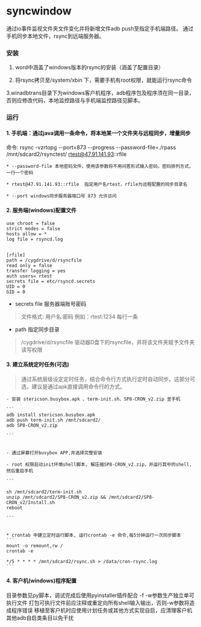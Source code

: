 # syncwindow
通过io事件监视文件夹文件变化并将新增文件adb push至指定手机端路径。
通过手机同步本地文件，rsync到远端服务器。


### 安装

1. word中涵盖了windows版本的rsync的安装（涵盖了配置目录）

2. 将rsync拷贝至/system/xbin 下，需要手机有root权限，就能运行rsync命令

3.winadbtrans目录下为windows客户机程序，adb程序包及程序须在同一目录，否则应修改代码，本地监控路径与手机端监控路径见脚本。


### 运行



#### 1. 手机端：通过java调用一条命令，将本地某一个文件夹与远程同步，增量同步



命令: rsync -vzrtopg --port=873 --progress --password-file=./rpass  /mnt/sdcard2/rsynctest/ rtest@47.91.141.93::rfile

    * --password-file 本地密码文件，使用该参数将不用问答形式输入密码，密码排列方式，一行一个密码
    
    * rtest@47.91.141.93::rfile  指定用户名rtest，rfile为远程配置的同步目录名
    
    * --port windows同步服务器端口号 873 允许访问



#### 2. 服务端(windows)配置文件


```Shell
use chroot = false
strict modes = false
hosts allow = *
log file = rsyncd.log


[rfile]
path = /cygdrive/d/rsyncfile
read only = false
transfer logging = yes
auth users= rtest
secrets file = etc/rsyncd.secrets
UID = 0
GID = 0
```

   - secrets file 服务器端账号密码

> 文件格式: 用户名:密码  例如：rtest:1234 
每行一条


   - path 指定同步目录 

> /cygdrive/d/rsyncfile 驱动器D盘下的rsyncfile，并将该文件夹赋予文件夹读写权限  



#### 3. 建立系统定时任务(可选)  

> 通过系统层级设定定时任务，结合命令行方式执行定时自动同步。这部分可选，建议是通过apk直接调用命令行的方式。


    - 安装 stericson.busybox.apk 、term-init.sh、SP8-CRON_v2.zip 至手机
    
    ```
    adb install stericson.busybox.apk 
    adb push term-init.sh /mnt/sdcard2/
    adb SP8-CRON_v2.zip

    ```


    - 通过屏幕打开busybox APP,并选择完整安装
    
    - root 权限启动init环境shell脚本, 解压缩SP8-CRON_v2.zip，并运行其中的shell,然后重启手机
    
    ```
    
    sh /mnt/sdcard2/term-init.sh
    unzip /mnt/sdcard2/SP8-CRON_v2.zip && /mnt/sdcard2/SP8-CRON_v2/Install.sh
    reboot

    ```


    * crontab 中建立定时运行脚本, 运行crontab -e 命令,每5分钟运行一次同步脚本
    ```
    mount -o remount,rw /
    crontab -e
    
    */5 * * * * /mnt/sdcard2/rsync.sh > /data/cron-rsync.log
    ```
#### 4. 客户机(windows)程序配置
目录参数见py脚本，调试完成后使用pyinstaller插件配合 -f -w参数生产独立单可执行文件
打包可执行文件前应注释或重定向所有shell输入输出，否则-w参数将造成程序错误
移植至客户机时应使用计划任务或其他方式实现自启，应清理客户机其他adb自启类条目以免干扰